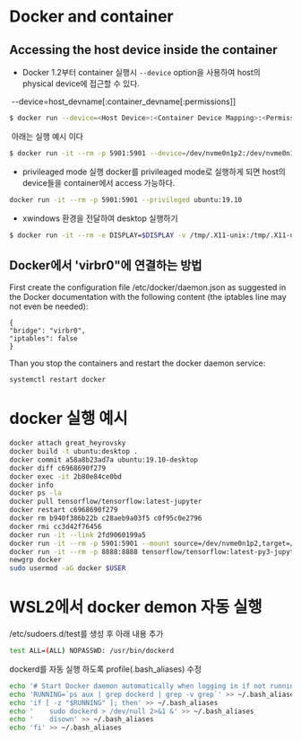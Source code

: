 # Docker and container



## Accessing the host device inside the container

- Docker 1.2부터 container 실행시 `--device` option을 사용하여 host의 physical device에 접근할 수 있다.

​	--device=host_devname[:container_devname[:permissions]]

```bash
$ docker run --device=<Host Device>:<Container Device Mapping>:<Permissions>   [ OPTIONS ]  IMAGE[:TAG]  [COMMAND]  [ARG...]
```

​	아래는 실행 예시 이다

```bash
$ docker run -it --rm -p 5901:5901 --device=/dev/nvme0n1p2:/dev/nvme0n1p2 ubuntu:19.10
```



- privileaged mode 실행
  docker를 privileaged mode로 실행하게 되면 host의 device들을 container에서 access 가능하다.

```bash
docker run -it --rm -p 5901:5901 --privileged ubuntu:19.10
```



- xwindows 환경을 전달하여 desktop 실행하기

```bash
$ docker run -it --rm -e DISPLAY=$DISPLAY -v /tmp/.X11-unix:/tmp/.X11-unix ubuntu:19.10-desktop
```



## Docker에서 'virbr0"에 연결하는 방법

First create the configuration file /etc/docker/daemon.json as suggested in the Docker documentation with the following content (the iptables line may not even be needed):

```
{
"bridge": "virbr0",
"iptables": false
}
```

Than you stop the containers and restart the docker daemon service:

```bash
systemctl restart docker
```



# docker 실행 예시

```bash
docker attach great_heyrovsky      
docker build -t ubuntu:desktop .    
docker commit a58a8b23ad7a ubuntu:19.10-desktop     
docker diff c6968690f279      
docker exec -it 2b80e84ce0bd     
docker info       
docker ps -la      
docker pull tensorflow/tensorflow:latest-jupyter      
docker restart c6968690f279      
docker rm b940f386b22b c28aeb9a03f5 c0f95c0e2796    
docker rmi cc3d42f76456      
docker run -it --link 2fd9060199a5    
docker run -it --rm -p 5901:5901 --mount source=/dev/nvme0n1p2,target=/mnt/nvme,type=bind ubuntu:19.10
docker run -it --rm -p 8888:8888 tensorflow/tensorflow:latest-py3-jupyter  
newgrp docker       
sudo usermod -aG docker $USER    
```



# WSL2에서 docker demon 자동 실행

/etc/sudoers.d/test를 생성 후 아래 내용 추가 

```bash
test ALL=(ALL) NOPASSWD: /usr/bin/dockerd
```

dockerd를 자동 실행 하도록 profile(.bash_aliases) 수정

```bash
echo '# Start Docker daemon automatically when logging in if not running.' >> ~/.bash_aliases
echo 'RUNNING=`ps aux | grep dockerd | grep -v grep`' >> ~/.bash_aliases
echo 'if [ -z "$RUNNING" ]; then' >> ~/.bash_aliases
echo '    sudo dockerd > /dev/null 2>&1 &' >> ~/.bash_aliases
echo '    disown' >> ~/.bash_aliases
echo 'fi' >> ~/.bash_aliases
```

